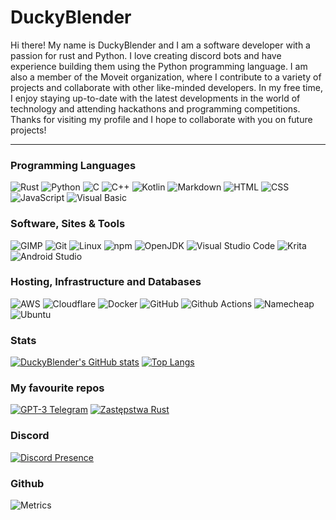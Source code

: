 # DuckyBlender
Hi there! My name is DuckyBlender and I am a software developer with a passion for rust and Python. I love creating discord bots and have experience building them using the Python programming language. I am also a member of the Moveit organization, where I contribute to a variety of projects and collaborate with other like-minded developers. In my free time, I enjoy staying up-to-date with the latest developments in the world of technology and attending hackathons and programming competitions. Thanks for visiting my profile and I hope to collaborate with you on future projects!

---

### Programming Languages

![Rust](https://img.shields.io/badge/Rust-000000?logo=Rust&logoColor=white)
![Python](https://img.shields.io/badge/Python-3776AB?logo=Python&logoColor=white)
![C](https://img.shields.io/badge/C-A8B9CC?logo=C&logoColor=white)
![C++](https://img.shields.io/badge/C++-00599C?logo=C%2B%2B&logoColor=white)
![Kotlin](https://img.shields.io/badge/Kotlin-7F52FF?logo=Kotlin&logoColor=white)
![Markdown](https://img.shields.io/badge/Markdown-000000?logo=Markdown&logoColor=white)
![HTML](https://img.shields.io/badge/HTML-E34F26?logo=HTML5&logoColor=white)
![CSS](https://img.shields.io/badge/CSS-1572B6?logo=CSS3&logoColor=white)
![JavaScript](https://img.shields.io/badge/JavaScript-F7DF1E?logo=JavaScript&logoColor=white)
![Visual Basic](https://img.shields.io/badge/Visual%20Basic-9B4F96?logo=Visual%20Basic&logoColor=white)


### Software, Sites & Tools

![GIMP](https://img.shields.io/badge/GIMP-5C5543?logo=GIMP&logoColor=white)
![Git](https://img.shields.io/badge/Git-F05032?logo=Git&logoColor=white)
![Linux](https://img.shields.io/badge/Linux-FCC624?logo=Linux&logoColor=white)
![npm](https://img.shields.io/badge/npm-CB3837?logo=npm&logoColor=white)
![OpenJDK](https://img.shields.io/badge/OpenJDK-FFFFFF?logo=OpenJDK&logoColor=black)
![Visual Studio Code](https://img.shields.io/badge/Visual%20Studio%20Code-007ACC?logo=Visual%20Studio%20Code&logoColor=white)
![Krita](https://img.shields.io/badge/Krita-F49342?logo=Krita&logoColor=white)
![Android Studio](https://img.shields.io/badge/Android%20Studio-8A9597?logo=Android%20Studio&logoColor=white)

### Hosting, Infrastructure and Databases

![AWS](https://img.shields.io/badge/AWS-232F3E?logo=Amazon%20AWS&logoColor=white)
![Cloudflare](https://img.shields.io/badge/Cloudflare-F38020?logo=Cloudflare&logoColor=white)
![Docker](https://img.shields.io/badge/Docker-2496ED?logo=Docker&logoColor=white)
![GitHub](https://img.shields.io/badge/GitHub-181717?logo=GitHub&logoColor=white)
![Github Actions](https://img.shields.io/badge/Github%20Actions-2088FF?logo=Github%20Actions&logoColor=white)
![Namecheap](https://img.shields.io/badge/Namecheap-DE3723?logo=Namecheap&logoColor=white)
![Ubuntu](https://img.shields.io/badge/Ubuntu-E95420?logo=Ubuntu&logoColor=white)

### Stats
[![DuckyBlender's GitHub stats](https://github-readme-stats-sigma-eight-31.vercel.app/api?username=DuckyBlender&show_icons=true&title_color=fff&icon_color=79ff97&text_color=9f9f9f&bg_color=151515)](https://github.com/anuraghazra/github-readme-stats)
[![Top Langs](https://github-readme-stats-sigma-eight-31.vercel.app/api/top-langs/?username=DuckyBlender&layout=compact&title_color=fff&icon_color=79ff97&text_color=9f9f9f&bg_color=151515)](https://github.com/anuraghazra/github-readme-stats)

### My favourite repos
[![GPT-3 Telegram](https://github-readme-stats-sigma-eight-31.vercel.app/api/pin/?username=DuckyBlender&repo=gpt3-telegram&title_color=fff&icon_color=79ff97&text_color=9f9f9f&bg_color=151515)](https://github.com/anuraghazra/github-readme-stats)
[![Zastępstwa Rust](https://github-readme-stats-sigma-eight-31.vercel.app/api/pin/?username=DuckyBlender&repo=zastepstwa-rust&title_color=fff&icon_color=79ff97&text_color=9f9f9f&bg_color=151515)](https://github.com/anuraghazra/github-readme-stats)

### Discord
[![Discord Presence](https://lanyard.cnrad.dev/api/445928169350889472)](https://discord.com/users/445928169350889472)

### Github
![Metrics](https://metrics.lecoq.io/DuckyBlender?template=classic&repositories.forks=true&isocalendar=1&base=header%2C%20activity%2C%20community%2C%20repositories%2C%20metadata&base.indepth=false&base.hireable=false&base.skip=false&isocalendar=false&isocalendar.duration=half-year&config.timezone=Europe%2FWarsaw)
